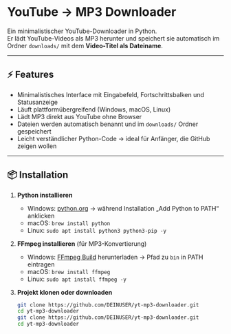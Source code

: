 # YouTube → MP3 Downloader

Ein minimalistischer YouTube-Downloader in Python.  
Er lädt YouTube-Videos als MP3 herunter und speichert sie automatisch im Ordner `downloads/` mit dem **Video-Titel als Dateiname**.

---

## ⚡ Features
- Minimalistisches Interface mit Eingabefeld, Fortschrittsbalken und Statusanzeige  
- Läuft plattformübergreifend (Windows, macOS, Linux)  
- Lädt MP3 direkt aus YouTube ohne Browser  
- Dateien werden automatisch benannt und im `downloads/` Ordner gespeichert  
- Leicht verständlicher Python-Code → ideal für Anfänger, die GitHub zeigen wollen  

---

## 📦 Installation

1. **Python installieren**  
   - Windows: [python.org](https://www.python.org/downloads/) → während Installation „Add Python to PATH“ anklicken  
   - macOS: `brew install python`  
   - Linux: `sudo apt install python3 python3-pip -y`  

2. **FFmpeg installieren** (für MP3-Konvertierung)  
   - Windows: [FFmpeg Build](https://www.gyan.dev/ffmpeg/builds/) herunterladen → Pfad zu `bin` in PATH eintragen  
   - macOS: `brew install ffmpeg`  
   - Linux: `sudo apt install ffmpeg -y`  

3. **Projekt klonen oder downloaden**  
   ```bash
   git clone https://github.com/DEINUSER/yt-mp3-downloader.git
   cd yt-mp3-downloader
   git clone https://github.com/DEINUSER/yt-mp3-downloader.git
   cd yt-mp3-downloader
